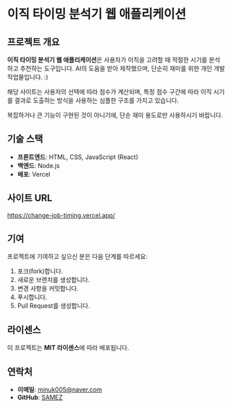 # 이직 타이밍 분석기 웹 애플리케이션

## 프로젝트 개요
**이직 타이밍 분석기 웹 애플리케이션**은 사용자가 이직을 고려할 때 적절한 시기를 분석하고 추천하는 도구입니다. AI의 도움을 받아 제작했으며, 단순히 재미를 위한 개인 개발 작업물입니다. :)

해당 사이트는 사용자의 선택에 따라 점수가 계산되며, 특정 점수 구간에 따라 이직 시기를 결과로 도출하는 방식을 사용하는 심플한 구조를 가지고 있습니다.

복잡하거나 큰 기능이 구현된 것이 아니기에, 단순 재미 용도로만 사용하시기 바랍니다. 

## 기술 스택
- **프론트엔드**: HTML, CSS, JavaScript (React)
- **백엔드**: Node.js
- **배포**: Vercel

## 사이트 URL
https://change-job-timing.vercel.app/

## 기여
프로젝트에 기여하고 싶으신 분은 다음 단계를 따르세요:
1. 포크(fork)합니다.
2. 새로운 브랜치를 생성합니다.
3. 변경 사항을 커밋합니다.
4. 푸시합니다.
5. Pull Request를 생성합니다.

## 라이센스
이 프로젝트는 **MIT 라이센스**에 따라 배포됩니다.

## 연락처
- **이메일**: minuk005@naver.com
- **GitHub**: [SAMEZ](https://github.com/SAMEZ-0129)

